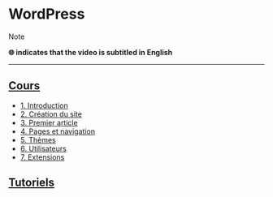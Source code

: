# WordPress

> [!NOTE]
> **🌐 indicates that the video is subtitled in English**

---

## [Cours](https://www.youtube.com/playlist?list=PLrSOXFDHBtfGZREbxMZqI-tf-1NaFCW3A)

+ [1. Introduction](https://www.youtube.com/watch?v=0Z-_vxOuKdk)
+ [2. Création du site](https://www.youtube.com/watch?v=SVEy2lowH6o)
+ [3. Premier article](https://www.youtube.com/watch?v=sQ8z41KYxo8)
+ [4. Pages et navigation](https://www.youtube.com/watch?v=79T_GaKWl08)
+ [5. Thèmes](https://www.youtube.com/watch?v=QNh9cQb9Nww)
+ [6. Utilisateurs](https://www.youtube.com/watch?v=0EwgV9_5z3E)
+ [7. Extensions](https://www.youtube.com/watch?v=FihPpmCM0OM)

## [Tutoriels](https://www.youtube.com/playlist?list=PLrSOXFDHBtfGmQHHN-36CiazjL6AJ3jna)
